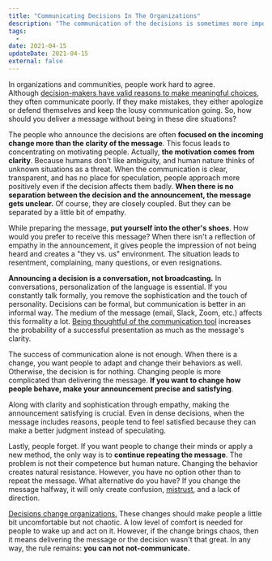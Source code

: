 ```yaml
---
title: "Communicating Decisions In The Organizations"
description: "The communication of the decisions is sometimes more important than the decision itself. The leaders often make horrible announcements of significant decisions. How can they do it better?"
tags:
  -
date: 2021-04-15
updateDate: 2021-04-15
external: false
---
```


In organizations and communities, people work hard to agree. Although [decision-makers have valid reasons to make meaningful choices](/the-decision-making-pendulum/), they often communicate poorly. If they make mistakes, they either apologize or defend themselves and keep the lousy communication going. So, how should you deliver a message without being in these dire situations?

The people who announce the decisions are often **focused on the incoming change more than the clarity of the message**. This focus leads to concentrating on motivating people. Actually, **the motivation comes from clarity**. Because humans don't like ambiguity, and human nature thinks of unknown situations as a threat. When the communication is clear, transparent, and has no place for speculation, people approach more positively even if the decision affects them badly. **When there is no separation between the decision and the announcement, the message gets unclear.** Of course, they are closely coupled. But they can be separated by a little bit of empathy.

While preparing the message, **put yourself into the other's shoes**. How would you prefer to receive this message? When there isn't a reflection of empathy in the announcement, it gives people the impression of not being heard and creates a "they vs. us" environment. The situation leads to resentment, complaining, many questions, or even resignations.

**Announcing a decision is a conversation, not broadcasting.** In conversations, personalization of the language is essential. If you constantly talk formally, you remove the sophistication and the touch of personality. Decisions can be formal, but communication is better in an informal way. The medium of the message (email, Slack, Zoom, etc.) affects this formality a lot. [Being thoughtful of the communication tool](/managing-partially-distributed-teams/) increases the probability of a successful presentation as much as the message's clarity.

The success of communication alone is not enough. When there is a change, you want people to adapt and change their behaviors as well. Otherwise, the decision is for nothing. Changing people is more complicated than delivering the message. **If you want to change how people behave, make your announcement precise and satisfying**.

Along with clarity and sophistication through empathy, making the announcement satisfying is crucial. Even in dense decisions, when the message includes reasons, people tend to feel satisfied because they can make a better judgment instead of speculating.

Lastly, people forget. If you want people to change their minds or apply a new method, the only way is to **continue repeating the message**. The problem is not their competence but human nature. Changing the behavior creates natural resistance. However, you have no option other than to repeat the message. What alternative do you have? If you change the message halfway, it will only create confusion, [mistrust](/how-to-build-trust-in-a-team-as-a-new-manager/), and a lack of direction.

[Decisions change organizations.](/the-decision-making-pendulum/) These changes should make people a little bit uncomfortable but not chaotic. A low level of comfort is needed for people to wake up and act on it. However, if the change brings chaos, then it means delivering the message or the decision wasn't that great. In any way, the rule remains: **you can not not-communicate.**